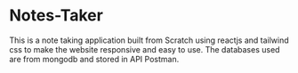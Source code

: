 # Notes-Taker

This is a note taking application built from Scratch using reactjs and tailwind css to make the website responsive and easy to use. The databases used are from mongodb and stored in API Postman. 